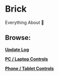 # Brick
Everything About 🧱

## Browse:

**[Update Log](https://github.com/Brick-Roblox/Brick/blob/main/Files/UpdateLog.md)**

**[PC / Laptop Controls](https://github.com/Brick-Roblox/Brick/blob/main/Files/UpdateLog.md)**

**[Phone / Tablet Controls](https://github.com/Brick-Roblox/Brick/blob/main/Files/PhoneTabletControls.md)**
